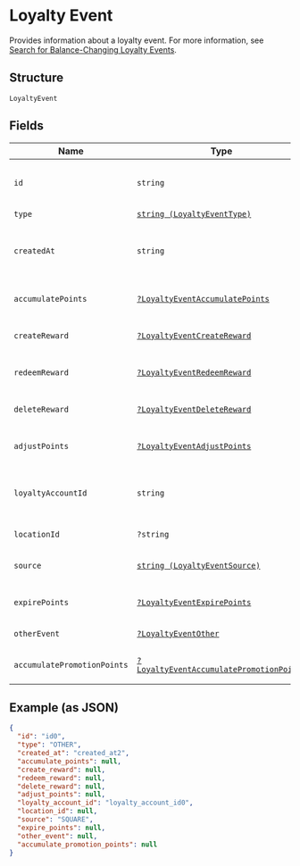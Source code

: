 
# Loyalty Event

Provides information about a loyalty event.
For more information, see [Search for Balance-Changing Loyalty Events](https://developer.squareup.com/docs/loyalty-api/loyalty-events).

## Structure

`LoyaltyEvent`

## Fields

| Name | Type | Tags | Description | Getter | Setter |
|  --- | --- | --- | --- | --- | --- |
| `id` | `string` | Required | The Square-assigned ID of the loyalty event.<br>**Constraints**: *Minimum Length*: `1` | getId(): string | setId(string id): void |
| `type` | [`string (LoyaltyEventType)`](../../doc/models/loyalty-event-type.md) | Required | The type of the loyalty event. | getType(): string | setType(string type): void |
| `createdAt` | `string` | Required | The timestamp when the event was created, in RFC 3339 format.<br>**Constraints**: *Minimum Length*: `1` | getCreatedAt(): string | setCreatedAt(string createdAt): void |
| `accumulatePoints` | [`?LoyaltyEventAccumulatePoints`](../../doc/models/loyalty-event-accumulate-points.md) | Optional | Provides metadata when the event `type` is `ACCUMULATE_POINTS`. | getAccumulatePoints(): ?LoyaltyEventAccumulatePoints | setAccumulatePoints(?LoyaltyEventAccumulatePoints accumulatePoints): void |
| `createReward` | [`?LoyaltyEventCreateReward`](../../doc/models/loyalty-event-create-reward.md) | Optional | Provides metadata when the event `type` is `CREATE_REWARD`. | getCreateReward(): ?LoyaltyEventCreateReward | setCreateReward(?LoyaltyEventCreateReward createReward): void |
| `redeemReward` | [`?LoyaltyEventRedeemReward`](../../doc/models/loyalty-event-redeem-reward.md) | Optional | Provides metadata when the event `type` is `REDEEM_REWARD`. | getRedeemReward(): ?LoyaltyEventRedeemReward | setRedeemReward(?LoyaltyEventRedeemReward redeemReward): void |
| `deleteReward` | [`?LoyaltyEventDeleteReward`](../../doc/models/loyalty-event-delete-reward.md) | Optional | Provides metadata when the event `type` is `DELETE_REWARD`. | getDeleteReward(): ?LoyaltyEventDeleteReward | setDeleteReward(?LoyaltyEventDeleteReward deleteReward): void |
| `adjustPoints` | [`?LoyaltyEventAdjustPoints`](../../doc/models/loyalty-event-adjust-points.md) | Optional | Provides metadata when the event `type` is `ADJUST_POINTS`. | getAdjustPoints(): ?LoyaltyEventAdjustPoints | setAdjustPoints(?LoyaltyEventAdjustPoints adjustPoints): void |
| `loyaltyAccountId` | `string` | Required | The ID of the [loyalty account](../../doc/models/loyalty-account.md) associated with the event.<br>**Constraints**: *Minimum Length*: `1`, *Maximum Length*: `36` | getLoyaltyAccountId(): string | setLoyaltyAccountId(string loyaltyAccountId): void |
| `locationId` | `?string` | Optional | The ID of the [location](../../doc/models/location.md) where the event occurred. | getLocationId(): ?string | setLocationId(?string locationId): void |
| `source` | [`string (LoyaltyEventSource)`](../../doc/models/loyalty-event-source.md) | Required | Defines whether the event was generated by the Square Point of Sale. | getSource(): string | setSource(string source): void |
| `expirePoints` | [`?LoyaltyEventExpirePoints`](../../doc/models/loyalty-event-expire-points.md) | Optional | Provides metadata when the event `type` is `EXPIRE_POINTS`. | getExpirePoints(): ?LoyaltyEventExpirePoints | setExpirePoints(?LoyaltyEventExpirePoints expirePoints): void |
| `otherEvent` | [`?LoyaltyEventOther`](../../doc/models/loyalty-event-other.md) | Optional | Provides metadata when the event `type` is `OTHER`. | getOtherEvent(): ?LoyaltyEventOther | setOtherEvent(?LoyaltyEventOther otherEvent): void |
| `accumulatePromotionPoints` | [`?LoyaltyEventAccumulatePromotionPoints`](../../doc/models/loyalty-event-accumulate-promotion-points.md) | Optional | Provides metadata when the event `type` is `ACCUMULATE_PROMOTION_POINTS`. | getAccumulatePromotionPoints(): ?LoyaltyEventAccumulatePromotionPoints | setAccumulatePromotionPoints(?LoyaltyEventAccumulatePromotionPoints accumulatePromotionPoints): void |

## Example (as JSON)

```json
{
  "id": "id0",
  "type": "OTHER",
  "created_at": "created_at2",
  "accumulate_points": null,
  "create_reward": null,
  "redeem_reward": null,
  "delete_reward": null,
  "adjust_points": null,
  "loyalty_account_id": "loyalty_account_id0",
  "location_id": null,
  "source": "SQUARE",
  "expire_points": null,
  "other_event": null,
  "accumulate_promotion_points": null
}
```

